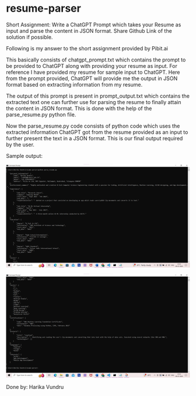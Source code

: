 # resume-parser
Short Assignment: Write a ChatGPT Prompt which takes your Resume as input and parse the content in JSON format. Share Github Link of the solution if possible.

Following is my answer to the short assignment provided by Pibit.ai

This basically consists of chatgpt_prompt.txt which contains the prompt to be provided to ChatGPT along with providing your resume as input. For reference I have provided my resume for sample input to ChatGPT. Here from the prompt provided, ChatGPT will provide me the output in JSON format based on extracting information from my resume.

The output of this prompt is present in prompt_output.txt which contains the extracted text one can further use for parsing the resume to finally attain the content in JSON format. This is done with the help of the parse_resume.py python file.

Now the parse_resume.py code consists of python code which uses the extracted information ChatGPT got from the resume provided as an input to further present the text in a JSON format. This is our final output required by the user.

Sample output:

![alt text](image.png)

![alt text](image-1.png)


Done by:
Harika Vundru
